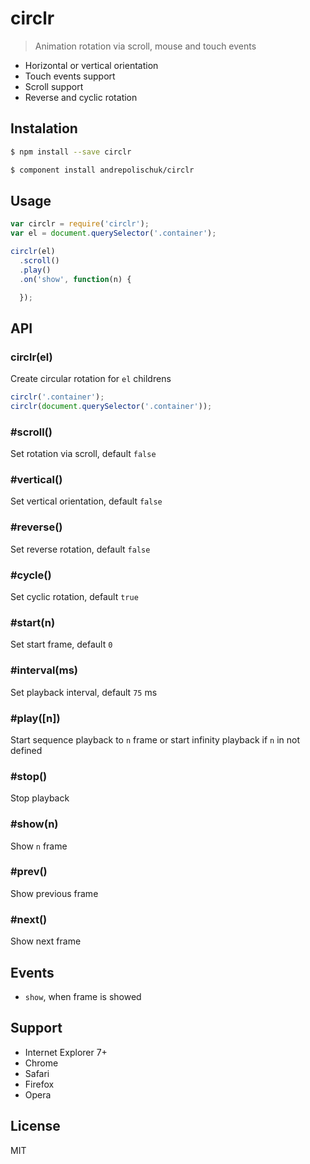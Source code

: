 # circlr

  > Animation rotation via scroll, mouse and touch events

  * Horizontal or vertical orientation
  * Touch events support
  * Scroll support
  * Reverse and cyclic rotation

## Instalation

```sh
$ npm install --save circlr
```

```sh
$ component install andrepolischuk/circlr
```

## Usage

```js
var circlr = require('circlr');
var el = document.querySelector('.container');

circlr(el)
  .scroll()
  .play()
  .on('show', function(n) {

  });
```

## API

### circlr(el)

  Create circular rotation for `el` childrens

```js
circlr('.container');
circlr(document.querySelector('.container'));
```

### #scroll()

  Set rotation via scroll, default `false`

### #vertical()

  Set vertical orientation, default `false`

### #reverse()

  Set reverse rotation, default `false`

### #cycle()

  Set cyclic rotation, default `true`

### #start(n)

  Set start frame, default `0`

### #interval(ms)

  Set playback interval, default `75` ms

### #play([n])

  Start sequence playback to `n` frame or start infinity playback if `n` in not defined

### #stop()

  Stop playback

### #show(n)

  Show `n` frame

### #prev()

  Show previous frame

### #next()

  Show next frame

## Events

  * `show`, when frame is showed

## Support

  * Internet Explorer 7+
  * Chrome
  * Safari
  * Firefox
  * Opera

## License

  MIT
